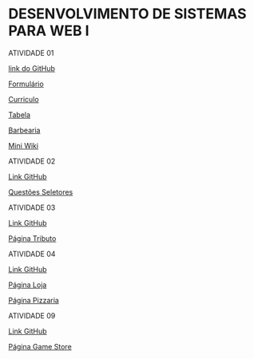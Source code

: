 # DESENVOLVIMENTO DE SISTEMAS PARA WEB I 

ATIVIDADE 01

[link do GitHub](https://github.com/codec21/web-I)

[Formulário](https://codec21.github.io/web-I/atividade-01/formulario.html)

[Curriculo](https://codec21.github.io/web-I/atividade-01/curriculo.html)

[Tabela](https://codec21.github.io/web-I/atividade-01/tabela.html)

[Barbearia](https://codec21.github.io/web-I/atividade-01/barbearia/home.html)

[Mini Wiki](https://codec21.github.io/web-I/atividade-01/mini-ziki-zap/MiniWiki.html)

ATIVIDADE 02

[Link GitHub](https://github.com/codec21/web-I/tree/main/atividade-02)

[Questões Seletores](https://codec21.github.io/web-I/atividade-02/atividadeSeletores.html)

ATIVIDADE 03

[Link GitHub](https://github.com/codec21/web-I/tree/main/atividade-03)

[Página Tributo](https://codec21.github.io/web-I/atividade-03/index.html)

ATIVIDADE 04

[Link GitHub](https://github.com/codec21/web-I/tree/main/atividade-04)

[Página Loja](https://codec21.github.io/web-I/atividade-04/Loja/exercicio.html)

[Página Pizzaria](https://codec21.github.io/web-I/atividade-04/Pizzaria/exercicio.html)

ATIVIDADE 09

[Link GitHub](https://github.com/codec21/web-I/tree/main/atividade-09)

[Página Game Store](https://codec21.github.io/web-I/atividade-09/index.html)
